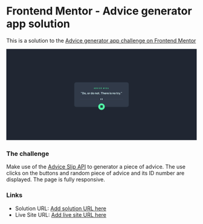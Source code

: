 # Frontend Mentor - Advice generator app solution

This is a solution to the [Advice generator app challenge on Frontend Mentor](https://www.frontendmentor.io/challenges/advice-generator-app-QdUG-13db)

![Screenshot of the completed project](design/project-screenshot.png)

### The challenge

Make use of the [Advice Slip API](https://api.adviceslip.com/) to generator a piece of advice. The use clicks on the buttons and random piece of advice and its ID number are displayed. The page is fully responsive.

### Links

- Solution URL: [Add solution URL here](https://your-solution-url.com)
- Live Site URL: [Add live site URL here](https://your-live-site-url.com)
